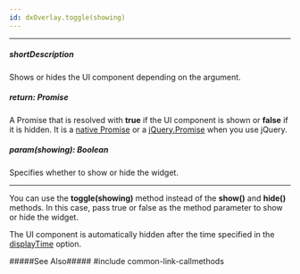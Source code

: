 ```yaml
---
id: dxOverlay.toggle(showing)
---
```

---
##### shortDescription
Shows or hides the UI component depending on the argument.

##### return: Promise<Boolean>
A Promise that is resolved with **true** if the UI component is shown or **false** if it is hidden. It is a <a href="https://developer.mozilla.org/en-US/docs/Web/JavaScript/Reference/Global_Objects/Promise" target="_blank">native Promise</a> or a <a href="http://api.jquery.com/Types/#Promise" target="_blank">jQuery.Promise</a> when you use jQuery.

##### param(showing): Boolean
Specifies whether to show or hide the widget.

---
You can use the **toggle(showing)** method instead of the **show()** and **hide()** methods. In this case, pass true or false as the method parameter to show or hide the widget.

The UI component is automatically hidden after the time specified in the [displayTime](/api-reference/10%20UI%20Widgets/dxToast/1%20Configuration/displayTime.md '{basewidgetpath}/Configuration/#displayTime') option.

#####See Also#####
#include common-link-callmethods